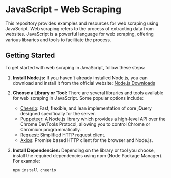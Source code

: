# JavaScript - Web Scraping

This repository provides examples and resources for web scraping using JavaScript. Web scraping refers to the process of extracting data from websites. JavaScript is a powerful language for web scraping, offering various libraries and tools to facilitate the process.

## Getting Started

To get started with web scraping in JavaScript, follow these steps:

1. **Install Node.js:**
   If you haven't already installed Node.js, you can download and install it from the official website: [Node.js Downloads](https://nodejs.org/en/download/)

2. **Choose a Library or Tool:**
   There are several libraries and tools available for web scraping in JavaScript. Some popular options include:
   - [Cheerio](https://github.com/cheeriojs/cheerio): Fast, flexible, and lean implementation of core jQuery designed specifically for the server.
   - [Puppeteer](https://github.com/puppeteer/puppeteer): A Node.js library which provides a high-level API over the Chrome DevTools Protocol, allowing you to control Chrome or Chromium programmatically.
   - [Request](https://github.com/request/request): Simplified HTTP request client.
   - [Axios](https://github.com/axios/axios): Promise based HTTP client for the browser and Node.js.

3. **Install Dependencies:**
   Depending on the library or tool you choose, install the required dependencies using npm (Node Package Manager). For example:
   ```bash
   npm install cheerio

